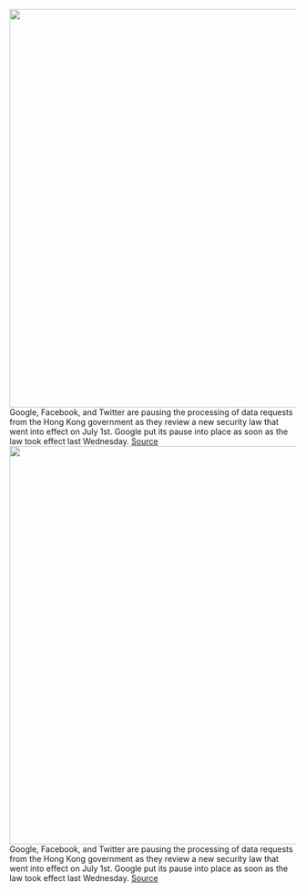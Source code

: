 <img src='https://cdn.vox-cdn.com/thumbor/D4cMu-oo2KYfN1rnxh1BM6CsISo=/0x0:2040x1360/1200x800/filters:focal(857x517:1183x843)/cdn.vox-cdn.com/uploads/chorus_image/image/67023026/acastro_170629_1777_0008_v2.0.jpg' width='700px' /><br/>
Google, Facebook, and Twitter are pausing the processing of data requests from the Hong Kong government as they review a new security law that went into effect on July 1st. Google put its pause into place as soon as the law took effect last Wednesday.
<a href='https://www.theverge.com/2020/7/6/21314900/google-facebook-twitter-hong-kong-government-data-china'> Source <a/><img src='https://cdn.vox-cdn.com/thumbor/D4cMu-oo2KYfN1rnxh1BM6CsISo=/0x0:2040x1360/1200x800/filters:focal(857x517:1183x843)/cdn.vox-cdn.com/uploads/chorus_image/image/67023026/acastro_170629_1777_0008_v2.0.jpg' width='700px' /><br/>
Google, Facebook, and Twitter are pausing the processing of data requests from the Hong Kong government as they review a new security law that went into effect on July 1st. Google put its pause into place as soon as the law took effect last Wednesday.
<a href='https://www.theverge.com/2020/7/6/21314900/google-facebook-twitter-hong-kong-government-data-china'> Source <a/>